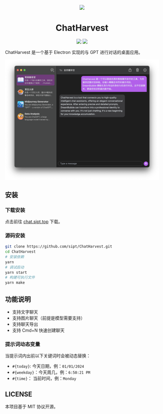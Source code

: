 <p align="center"> 
  <img  src="./icon.ico" data-canonical-src="https://chat.sipt.top" width="128" />
</p>

<h1 align="center">
  ChatHarvest
</h1>

<p align="center">
  <img src="https://img.shields.io/github/v/release/sipt/ChatHarvest?label=version">
  <img src="https://img.shields.io/badge/license-MIT-green">
</p>

ChatHarvest 是一个基于 Electron 实现的与 GPT 进行对话的桌面应用。

![Preview](assets/SCR-20240204-kc0.png)

## 安装

### 下载安装

点击前往 [chat.sipt.top](https://chat.sipt.top) 下载。

### 源码安装

```sh
git clone https://github.com/sipt/ChatHarvest.git
cd ChatHarvest
# 安装依赖
yarn
# 调试启动
yarn start
# 构建可执行文件
yarn make
```

## 功能说明

- 支持文字聊天
- 支持图片聊天（前提是模型需要支持）
- 支持聊天导出
- 支持 Cmd+N 快速创建聊天

### 提示词动态变量

当提示词内出前以下关键词时会被动态替换：

- `#{today}`: 今天日期，例：`01/01/2024`
- `#{weekday}`：今天周几，例：`6:50:21 PM`
- `#{time}`： 当前时间，例：`Monday`

## LICENSE

本项目基于 MIT 协议开源。
